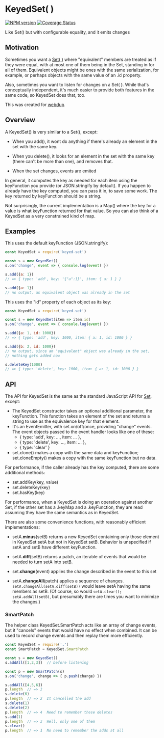 # KeyedSet( )
[![NPM version][npm-image]][npm-url] [![Coverage Status](https://coveralls.io/repos/github/sandhawke/keyed-set/badge.svg?branch=master)](https://coveralls.io/github/sandhawke/keyed-set?branch=master)

Like Set() but with configurable equality, and it emits changes

## Motivation

Sometimes you want a [Set( )](https://developer.mozilla.org/en-US/docs/Web/JavaScript/Reference/Global_Objects/Set) where "equivalent" members are treated as
if they were equal, with at most one of them being in the Set,
standing in for all of them.  Equivalent objects might be ones with
the same serialization, for example, or perhaps objects with the same
value of an .id property.

Also, sometimes you want to listen for changes on a Set( ).  While
that's conceptually independent, it's much easier to provide both
features in the same code, so KeyedSet does that, too.

This was created for [webdup](https://npmjs.org/package/webdup).

## Overview

A KeyedSet() is very similar to a Set(), except:

* When you add(), it wont do anything if there's already an element in
  the set with the same key.

* When you delete(), it looks for an element in the set with the same
  key (there can't be more than one), and removes that.

* When the set changes, events are emited

In general, it computes the key as needed for each item using the
keyFunction you provide (or JSON.stringify by default).  If you happen
to already have the key computed, you can pass it in, to save some
work. The key returned by keyFunction should be a string.

Not surprisingly, the current implementation is a Map() where the key for a
value is what keyFunction returned for that value. So you can also think
of a KeyedSet as a very constrained kind of map.

## Examples

This uses the default keyFunction (JSON.stringify):

```js
const KeyedSet = require('keyed-set')

const s = new KeyedSet()
s.on('change', event => { console.log(event) })

s.add({a: 1})
// => { type: 'add', key: '{"a":1}', item: { a: 1 } }

s.add({a: 1})
// no output, an equivalent object was already in the set
```

This uses the "id" property of each object as its key:

```js
const KeyedSet = require('keyed-set')

const s = new KeyedSet(item => item.id)
s.on('change', event => { console.log(event) })

s.add({a: 1, id: 1000})
// => { type: 'add', key: 1000, item: { a: 1, id: 1000 } }

s.add({b: 2, id: 1000})
// no output, since an "equivalent" object was already in the set,
// nothing gets added now

s.deleteKey(1000)
// => { type: 'delete', key: 1000, item: { a: 1, id: 1000 } }
```

## API

The API for KeyedSet is the same as the standard JavaScript API for [Set](https://developer.mozilla.org/en-US/docs/Web/JavaScript/Reference/Global_Objects/Set), except:
* The KeyedSet constructor takes an optional additional parameter, the keyFunction. This function takes an element of the set and returns a string to use as the equivalence key for that element.
* It's an EventEmitter, with set.on/off/once, providing "change" events. The event objects passed to the event handler looks like one of these:
    * { type: 'add', key: ..., item: ... },
    * { type: 'delete', key: ..., item: ... },
    * { type: 'clear' }
* set.clone() makes a copy with the same data and keyFunction; set.cloneEmpty() makes a copy with the same keyFunction but no data.

For performance, if the caller already has the key computed, there are some additional methods:
* set.addKey(key, value)
* set.deleteKey(key)
* set.hasKey(key)

For performance, when a KeyedSet is doing an operation against another
Set, if the other set has a .keyMap and a .keyFunction, they are read
assuming they have the same semantics as in KeyedSet.

There are also some convenience functions, with reasonably efficient
implementations:

* setA.**minus**(setB) returns a new KeyedSet containing only those
  element in KeyedSet setA but not in KeyedSet setB. Behavior is
  unspecified if setA and setB have different keyFunction.

* setA.**diff**(setB) returns a patch, an iterable of events that would
  be needed to turn setA into setB.

* set.**change**(event) applies the change described in the event to
  this set

* setA.**changeAll**(patch) applies a sequence of changes.
  `setA.changeAll(setA.diff(setB))` would leave setA having the same
  members as setB.  (Of course, so would `setA.clear();
  setA.addAll(setB)`, but presumably there are times you want to
  minimize the changes.)

### SmartPatch

The helper class KeyedSet.SmartPatch acts like an array of change
events, but it "cancels" events that would have no effect when
combined. It can be used to record change events and then replay them
more efficiently.

```js
const KeyedSet = require('.')
const SmartPatch = KeyedSet.SmartPatch

const s = new KeyedSet()
s.addAll([1,2,3])  // before listening

const p = new SmartPatch(s)
s.on('change', change => { p.push(change) })

s.addAll([4,5,6])
p.length  // => 3
s.delete(6)
p.length  // => 2  It cancelled the add
s.delete(1)
s.delete(2) 
p.length  // => 4  Need to remember these deletes
s.add(1)
p.length  // => 3  Well, only one of them
s.clear()
p.length  // => 1  No need to remember the adds at all
```

[npm-image]: https://img.shields.io/npm/v/keyed-set.svg?style=flat-square
[npm-url]: https://npmjs.org/package/keyed-set
